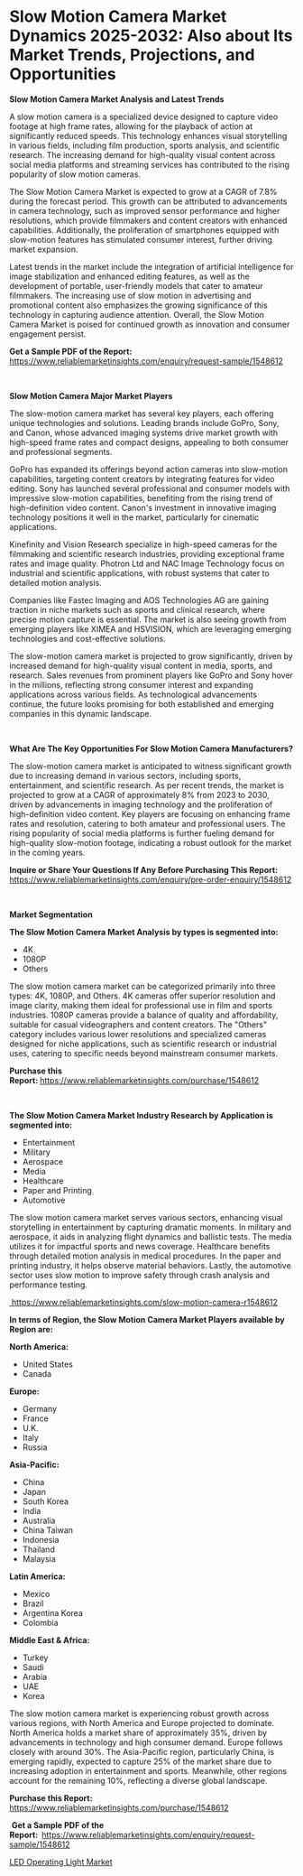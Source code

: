 <p><h1>Slow Motion Camera Market Dynamics 2025-2032: Also about Its Market Trends, Projections, and Opportunities</h1></p><p><strong>Slow Motion Camera Market Analysis and Latest Trends</strong></p>
<p><p>A slow motion camera is a specialized device designed to capture video footage at high frame rates, allowing for the playback of action at significantly reduced speeds. This technology enhances visual storytelling in various fields, including film production, sports analysis, and scientific research. The increasing demand for high-quality visual content across social media platforms and streaming services has contributed to the rising popularity of slow motion cameras.</p><p>The Slow Motion Camera Market is expected to grow at a CAGR of 7.8% during the forecast period. This growth can be attributed to advancements in camera technology, such as improved sensor performance and higher resolutions, which provide filmmakers and content creators with enhanced capabilities. Additionally, the proliferation of smartphones equipped with slow-motion features has stimulated consumer interest, further driving market expansion. </p><p>Latest trends in the market include the integration of artificial intelligence for image stabilization and enhanced editing features, as well as the development of portable, user-friendly models that cater to amateur filmmakers. The increasing use of slow motion in advertising and promotional content also emphasizes the growing significance of this technology in capturing audience attention. Overall, the Slow Motion Camera Market is poised for continued growth as innovation and consumer engagement persist.</p></p>
<p><strong>Get a Sample PDF of the Report:&nbsp;</strong> <a href="https://www.reliablemarketinsights.com/enquiry/request-sample/1548612?utm_campaign=3038&utm_medium=2&utm_source=Github&utm_content=ia&utm_term=05042025&utm_id=slow-motion-camera">https://www.reliablemarketinsights.com/enquiry/request-sample/1548612</a></p>
<p>&nbsp;</p>
<p><strong>Slow Motion Camera Major Market Players</strong></p>
<p><p>The slow-motion camera market has several key players, each offering unique technologies and solutions. Leading brands include GoPro, Sony, and Canon, whose advanced imaging systems drive market growth with high-speed frame rates and compact designs, appealing to both consumer and professional segments. </p><p>GoPro has expanded its offerings beyond action cameras into slow-motion capabilities, targeting content creators by integrating features for video editing. Sony has launched several professional and consumer models with impressive slow-motion capabilities, benefiting from the rising trend of high-definition video content. Canon's investment in innovative imaging technology positions it well in the market, particularly for cinematic applications. </p><p>Kinefinity and Vision Research specialize in high-speed cameras for the filmmaking and scientific research industries, providing exceptional frame rates and image quality. Photron Ltd and NAC Image Technology focus on industrial and scientific applications, with robust systems that cater to detailed motion analysis. </p><p>Companies like Fastec Imaging and AOS Technologies AG are gaining traction in niche markets such as sports and clinical research, where precise motion capture is essential. The market is also seeing growth from emerging players like XIMEA and HSVISION, which are leveraging emerging technologies and cost-effective solutions.</p><p>The slow-motion camera market is projected to grow significantly, driven by increased demand for high-quality visual content in media, sports, and research. Sales revenues from prominent players like GoPro and Sony hover in the millions, reflecting strong consumer interest and expanding applications across various fields. As technological advancements continue, the future looks promising for both established and emerging companies in this dynamic landscape.</p></p>
<p>&nbsp;</p>
<p><strong>What Are The Key Opportunities For Slow Motion Camera Manufacturers?</strong></p>
<p><p>The slow-motion camera market is anticipated to witness significant growth due to increasing demand in various sectors, including sports, entertainment, and scientific research. As per recent trends, the market is projected to grow at a CAGR of approximately 8% from 2023 to 2030, driven by advancements in imaging technology and the proliferation of high-definition video content. Key players are focusing on enhancing frame rates and resolution, catering to both amateur and professional users. The rising popularity of social media platforms is further fueling demand for high-quality slow-motion footage, indicating a robust outlook for the market in the coming years.</p></p>
<p><strong>Inquire or Share Your Questions If Any Before Purchasing This Report:</strong> <a href="https://www.reliablemarketinsights.com/enquiry/pre-order-enquiry/1548612?utm_campaign=3038&utm_medium=2&utm_source=Github&utm_content=ia&utm_term=05042025&utm_id=slow-motion-camera">https://www.reliablemarketinsights.com/enquiry/pre-order-enquiry/1548612</a></p>
<p>&nbsp;</p>
<p><strong>Market Segmentation</strong></p>
<p><strong>The Slow Motion Camera Market Analysis by types is segmented into:</strong></p>
<p><ul><li>4K</li><li>1080P</li><li>Others</li></ul></p>
<p><p>The slow motion camera market can be categorized primarily into three types: 4K, 1080P, and Others. 4K cameras offer superior resolution and image clarity, making them ideal for professional use in film and sports industries. 1080P cameras provide a balance of quality and affordability, suitable for casual videographers and content creators. The "Others" category includes various lower resolutions and specialized cameras designed for niche applications, such as scientific research or industrial uses, catering to specific needs beyond mainstream consumer markets.</p></p>
<p><strong>Purchase this Report:&nbsp;</strong><a href="https://www.reliablemarketinsights.com/purchase/1548612?utm_campaign=3038&utm_medium=2&utm_source=Github&utm_content=ia&utm_term=05042025&utm_id=slow-motion-camera">https://www.reliablemarketinsights.com/purchase/1548612</a></p>
<p>&nbsp;</p>
<p><strong>The Slow Motion Camera Market Industry Research by Application is segmented into:</strong></p>
<p><ul><li>Entertainment</li><li>Military</li><li>Aerospace</li><li>Media</li><li>Healthcare</li><li>Paper and Printing</li><li>Automotive</li></ul></p>
<p><p>The slow motion camera market serves various sectors, enhancing visual storytelling in entertainment by capturing dramatic moments. In military and aerospace, it aids in analyzing flight dynamics and ballistic tests. The media utilizes it for impactful sports and news coverage. Healthcare benefits through detailed motion analysis in medical procedures. In the paper and printing industry, it helps observe material behaviors. Lastly, the automotive sector uses slow motion to improve safety through crash analysis and performance testing.</p></p>
<p><a href="https://www.reliablemarketinsights.com/slow-motion-camera-r1548612?utm_campaign=3038&utm_medium=2&utm_source=Github&utm_content=ia&utm_term=05042025&utm_id=slow-motion-camera">&nbsp;https://www.reliablemarketinsights.com/slow-motion-camera-r1548612</a></p>
<p><strong>In terms of Region, the Slow Motion Camera Market Players available by Region are:</strong></p>
<p>
    <p> <strong> North America: </strong>
        <ul>
            <li>United States</li>
            <li>Canada</li>
        </ul>
        </p> 
    <p> <strong> Europe: </strong>
        <ul>
            <li>Germany</li>
            <li>France</li>
            <li>U.K.</li>
            <li>Italy</li>
            <li>Russia</li>
        </ul>
        </p> 
    <p> <strong> Asia-Pacific: </strong>
        <ul>
            <li>China</li>
            <li>Japan</li>
            <li>South Korea</li>
            <li>India</li>
            <li>Australia</li>
            <li>China Taiwan</li>
            <li>Indonesia</li>
            <li>Thailand</li>
            <li>Malaysia</li>
        </ul>
        </p> 
    <p> <strong> Latin America: </strong>
        <ul>
            <li>Mexico</li>
            <li>Brazil</li>
            <li>Argentina Korea</li>
            <li>Colombia</li>
        </ul>
        </p> 
    <p> <strong> Middle East & Africa: </strong>
        <ul>
            <li>Turkey</li>
            <li>Saudi</li>
            <li>Arabia</li>
            <li>UAE</li>
            <li>Korea</li>
        </ul>
    </p>
    </p>
<p><p>The slow motion camera market is experiencing robust growth across various regions, with North America and Europe projected to dominate. North America holds a market share of approximately 35%, driven by advancements in technology and high consumer demand. Europe follows closely with around 30%. The Asia-Pacific region, particularly China, is emerging rapidly, expected to capture 25% of the market share due to increasing adoption in entertainment and sports. Meanwhile, other regions account for the remaining 10%, reflecting a diverse global landscape.</p></p>
<p><strong>Purchase this Report: </strong><a href="https://www.reliablemarketinsights.com/purchase/1548612?utm_campaign=3038&utm_medium=2&utm_source=Github&utm_content=ia&utm_term=05042025&utm_id=slow-motion-camera">https://www.reliablemarketinsights.com/purchase/1548612</a></p>
<p>&nbsp;<strong>Get a Sample PDF of the Report:&nbsp;&nbsp;</strong><a href="https://www.reliablemarketinsights.com/enquiry/request-sample/1548612?utm_campaign=3038&utm_medium=2&utm_source=Github&utm_content=ia&utm_term=05042025&utm_id=slow-motion-camera">https://www.reliablemarketinsights.com/enquiry/request-sample/1548612</a></p>
<p><strong></strong></p>
<p><p><a href="https://github.com/voigttyagi/Market-Research-Report-List-1/blob/main/led-operating-light-market.md?utm_campaign=3038&utm_medium=2&utm_source=Github&utm_content=ia&utm_term=05042025&utm_id=slow-motion-camera">LED Operating Light Market</a></p></p>